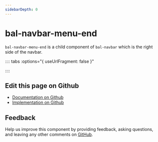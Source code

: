 ```yaml
---
sidebarDepth: 0
---
```



# bal-navbar-menu-end 

`bal-navbar-menu-end` is a child component of `bal-navbar` which is the right side of the navbar.





<!-- docs:child of bal-navbar -->

:::: tabs :options="{ useUrlFragment: false }"


::::

## Edit this page on Github

* [Documentation on Github](https://github.com/baloise/design-system/blob/master/docs/src/components/components/bal-navbar-menu-start.md)
* [Implementation on Github](https://github.com/baloise/design-system/blob/master/packages/components/src/components/bal-navbar-menu-start)

## Feedback

Help us improve this component by providing feedback, asking questions, and leaving any other comments on [GitHub](https://github.com/baloise/design-system/issues/new).

